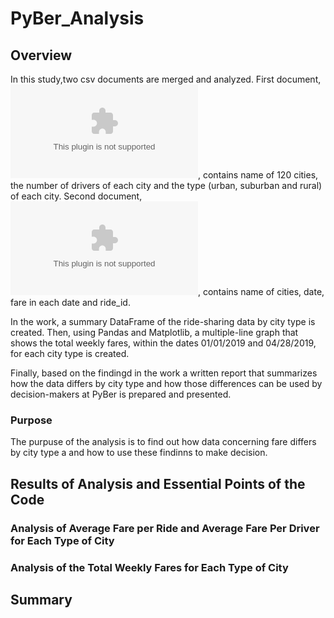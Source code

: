 # PyBer_Analysis
## Overview
In this study,two csv documents are merged and analyzed. First document, ![city_data.csv](./Resources/city_data.csv), contains name of 120 cities, the number of drivers of each city and the type (urban, suburban and rural) of each city. Second document, ![ride_data.csv](./Resources/ride_data.csv), contains name of cities, date, fare in each date and ride_id.

In the work, a summary DataFrame of the ride-sharing data by city type is created. Then, using Pandas and Matplotlib, a multiple-line graph that shows the total weekly fares, within the dates 01/01/2019 and 04/28/2019, for each city type is created. 

Finally, based on the findingd in the work a written report that summarizes how the data differs by city type and how those differences can be used by decision-makers at PyBer is prepared and presented.

### Purpose

The purpuse of the analysis is to find out how data concerning fare differs by city type a and how to use these findinns to make decision.


## Results of Analysis and Essential Points of the Code




### Analysis of Average Fare per Ride and Average Fare Per Driver for Each Type of City



### Analysis of the Total Weekly Fares for Each Type of City




## Summary
